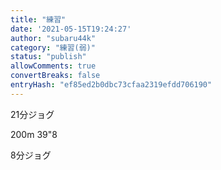 ```yaml
---
title: "練習"
date: '2021-05-15T19:24:27'
author: "subaru44k"
category: "練習(弱)"
status: "publish"
allowComments: true
convertBreaks: false
entryHash: "ef85ed2b0dbc73cfaa2319efdd706190"
---
```

21分ジョグ

200m
39"8

8分ジョグ
